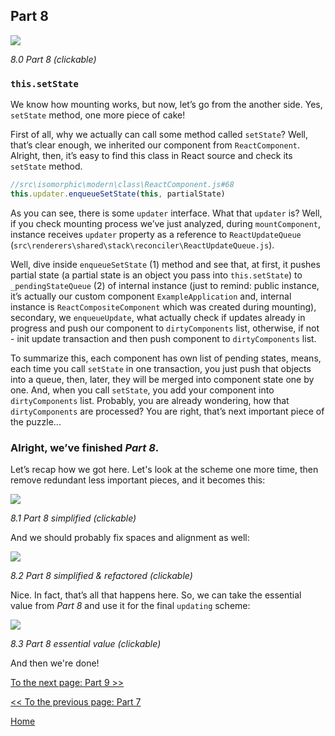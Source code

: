## Part 8

[![](https://twisger.github.io/Under-the-hood-ReactJS/master/stack/images/8/part-8.svg)](https://twisger.github.io/Under-the-hood-ReactJS/master/stack/images/8/part-8.svg)

<em>8.0 Part 8 (clickable)</em>

### `this.setState`

We know how mounting works, but now, let’s go from the another side. Yes, `setState` method, one more piece of cake!

First of all, why we actually can call some method called `setState`? Well, that’s clear enough, we inherited our component from `ReactComponent`. Alright, then, it’s easy to find this class in React source and check its `setState` method.

```javascript
//src\isomorphic\modern\class\ReactComponent.js#68
this.updater.enqueueSetState(this, partialState)
```
As you can see, there is some `updater` interface. What that `updater` is? Well, if you check mounting process we’ve just analyzed, during `mountComponent`, instance receives `updater` property as a  reference to `ReactUpdateQueue` (`src\renderers\shared\stack\reconciler\ReactUpdateQueue.js`).

Well, dive inside `enqueueSetState` (1) method and see that, at first, it pushes partial state (a partial state is an object you pass into `this.setState`) to `_pendingStateQueue` (2) of internal instance (just to remind: public instance, it’s actually our custom component `ExampleApplication` and, internal instance is `ReactCompositeComponent` which was created during mounting), secondary, we `enqueueUpdate`, what actually check if updates already in progress and push our component to `dirtyComponents` list, otherwise, if not - init update transaction and then push component to `dirtyComponents` list.

To summarize this, each component has own list of pending states, means, each time you call `setState` in one transaction, you just push that objects into a queue, then, later, they will be merged into component state one by one. And, when you call `setState`, you add your component into `dirtyComponents` list. Probably, you are already wondering, how that `dirtyComponents` are processed? You are right, that’s next important piece of the puzzle...

### Alright, we’ve finished *Part 8*.

Let’s recap how we got here. Let's look at the scheme one more time, then remove redundant less important pieces, and it becomes this:

[![](https://twisger.github.io/Under-the-hood-ReactJS/master/stack/images/8/part-8-A.svg)](https://twisger.github.io/Under-the-hood-ReactJS/master/stack/images/8/part-8-A.svg)

<em>8.1 Part 8 simplified (clickable)</em>

And we should probably fix spaces and alignment as well:

[![](https://twisger.github.io/Under-the-hood-ReactJS/master/stack/images/8/part-8-B.svg)](https://twisger.github.io/Under-the-hood-ReactJS/master/stack/images/8/part-8-B.svg)

<em>8.2 Part 8 simplified & refactored (clickable)</em>

Nice. In fact, that’s all that happens here. So, we can take the essential value from *Part 8* and use it for the final `updating` scheme:

[![](https://twisger.github.io/Under-the-hood-ReactJS/master/stack/images/8/part-8-C.svg)](https://twisger.github.io/Under-the-hood-ReactJS/master/stack/images/8/part-8-C.svg)

<em>8.3 Part 8 essential value (clickable)</em>

And then we're done!


[To the next page: Part 9 >>](./Part-9.md)

[<< To the previous page: Part 7](./Part-7.md)


[Home](../../README.md)
